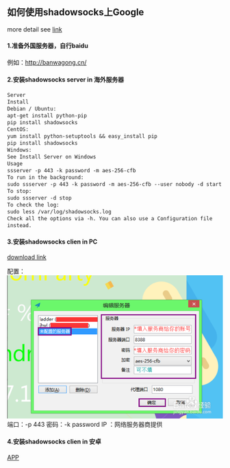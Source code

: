 ## 如何使用shadowsocks上Google
more detail see [link](https://github.com/forthe2008/shadowsocks)
#### 1.准备外国服务器，自行baidu
例如：http://banwagong.cn/ 
#### 2.安装shadowsocks server in 海外服务器
```
Server
Install
Debian / Ubuntu:
apt-get install python-pip
pip install shadowsocks
CentOS:
yum install python-setuptools && easy_install pip
pip install shadowsocks
Windows:
See Install Server on Windows
Usage
ssserver -p 443 -k password -m aes-256-cfb
To run in the background:
sudo ssserver -p 443 -k password -m aes-256-cfb --user nobody -d start
To stop:
sudo ssserver -d stop
To check the log:
sudo less /var/log/shadowsocks.log
Check all the options via -h. You can also use a Configuration file instead.
```
#### 3.安装shadowsocks clien in PC
[download link](http://pan.baidu.com/s/1bBWgge)

配置：
![配置](./shadowsocks/1.png)
端口：-p 443
密码：-k password
IP ：网络服务器商提供
#### 4.安装shadowsocks clien in 安卓
[APP](http://pan.baidu.com/s/1hrJlxYG)
